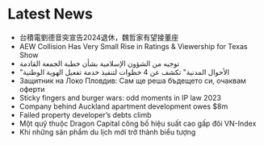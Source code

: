 # Latest News
-  台積電劉德音突宣告2024退休，魏哲家有望接董座
-  AEW Collision Has Very Small Rise in Ratings & Viewership for Texas Show
-  توجيه من الشؤون الإسلامية بشأن خطبة الجمعة القادمة
-  "الأحوال المدنية" تكشف عن 4 خطوات لتنفيذ خدمة تفعيل الهوية الوطنية
-  Защитник на Локо Пловдив: Сам ще реша бъдещето си, очаквам оферти
-  Sticky fingers and burger wars: odd moments in IP law 2023
-  Company behind Auckland apartment development owes $8m
-  Failed property developer’s debts climb
-  Một quỹ thuộc Dragon Capital công bố hiệu suất cao gấp đôi VN-Index
-  Khi những sản phẩm du lịch mới trở thành biểu tượng
